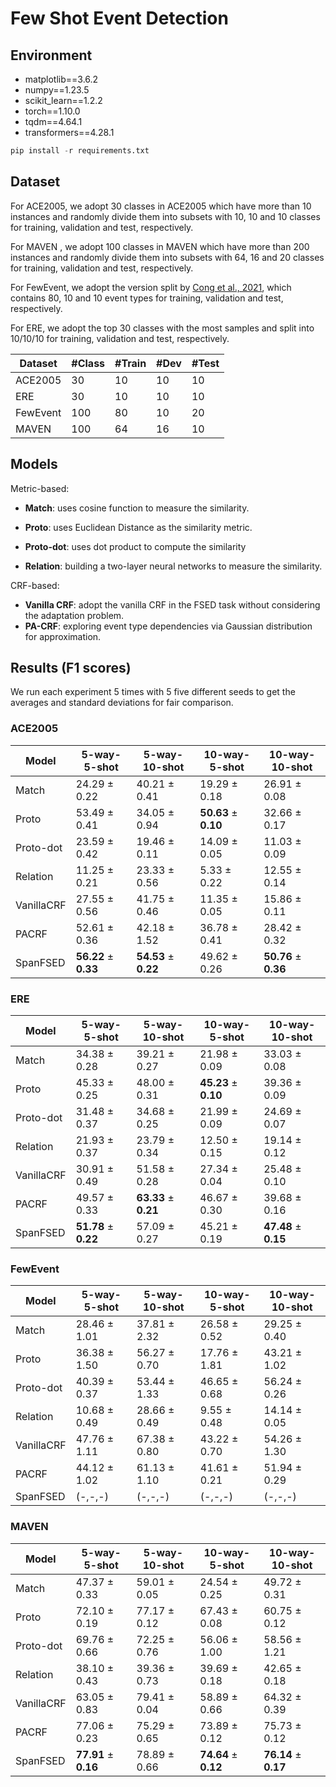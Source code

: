 # Few Shot Event Detection

## Environment

- matplotlib==3.6.2
- numpy==1.23.5
- scikit_learn==1.2.2
- torch==1.10.0
- tqdm==4.64.1
- transformers==4.28.1

```python
pip install -r requirements.txt
```

## Dataset

For ACE2005, we adopt 30 classes in ACE2005 which have more than 10 instances and randomly divide them into subsets with 10, 10 and 10 classes for training, validation and test, respectively.

For MAVEN , we adopt 100 classes in MAVEN which have more than 200 instances and randomly divide them into subsets with 64, 16 and 20 classes for training, validation and test, respectively.

For FewEvent, we adopt the version split by [Cong et al., 2021](https://aclanthology.org/2021.findings-acl.3.pdf), which contains 80, 10 and 10 event types for training, validation and test, respectively. 

For ERE, we adopt the top 30 classes with the most samples and split into 10/10/10 for training, validation and test, respectively.

| Dataset    | #Class | #Train | #Dev | #Test |
| ----------- | ----------- | ----------- | ----------- | ----------- |
| ACE2005      | 30   | 10      | 10      | 10 |
| ERE     | 30   | 10      | 10      | 10 |
| FewEvent  | 100      | 80     | 10 |20    |
| MAVEN   | 100      | 64       |  16| 10     |


## Models

Metric-based:

- **Match**: uses cosine function to measure the similarity.

- **Proto**: uses Euclidean Distance as the similarity metric.

- **Proto-dot**: uses dot product to compute the similarity

- **Relation**: building a two-layer neural networks to measure the similarity.

CRF-based:

- **Vanilla CRF**: adopt the vanilla CRF in the FSED task without considering the adaptation problem.
- **PA-CRF**: exploring event type dependencies via Gaussian distribution for approximation.


## Results (F1 scores)

We run each experiment 5 times with 5 five different seeds to get the averages and standard deviations for fair comparison.

### ACE2005

| **Model**      | **5-way-5-shot** | **5-way-10-shot** | **10-way-5-shot** | **10-way-10-shot** |
| ----------- | ----------- | ----------- | ----------- | ----------- |
| Match      | 24.29 $\pm$ 0.22 | 40.21 $\pm$ 0.41  | 19.29 $\pm$ 0.18  | 26.91 $\pm$ 0.08 |
| Proto      | 53.49 $\pm$ 0.41 | 34.05 $\pm$ 0.94  | **50.63** $\pm$ **0.10**   | 32.66 $\pm$ 0.17 |
| Proto-dot      | 23.59 $\pm$ 0.42 | 19.46 $\pm$ 0.11 | 14.09 $\pm$ 0.05  | 11.03 $\pm$ 0.09 |
| Relation      | 11.25 $\pm$ 0.21 | 23.33 $\pm$ 0.56  | 5.33 $\pm$ 0.22   | 12.55 $\pm$ 0.14 |
| VanillaCRF      | 27.55 $\pm$ 0.56 | 41.75 $\pm$ 0.46  | 11.35 $\pm$ 0.05  | 15.86 $\pm$ 0.11 |
| PACRF      | 52.61 $\pm$ 0.36 | 42.18 $\pm$ 1.52  | 36.78 $\pm$ 0.41  | 28.42 $\pm$ 0.32 |
| SpanFSED     | **56.22** $\pm$ **0.33** | **54.53** $\pm$ **0.22**  | 49.62 $\pm$ 0.26   | **50.76** $\pm$ **0.36** |

### ERE

| **Model**      | **5-way-5-shot** | **5-way-10-shot** | **10-way-5-shot** | **10-way-10-shot** |
| ----------- | ----------- | ----------- | ----------- | ----------- |
| Match       | 34.38 $\pm$ 0.28 | 39.21 $\pm$ 0.27  | 21.98 $\pm$ 0.09  | 33.03 $\pm$ 0.08 |
| Proto       | 45.33 $\pm$ 0.25 | 48.00 $\pm$ 0.31  | **45.23** $\pm$ **0.10**  | 39.36 $\pm$ 0.09 |
| Proto-dot   | 31.48 $\pm$ 0.37 | 34.68 $\pm$ 0.25  | 21.99 $\pm$ 0.09  | 24.69 $\pm$ 0.07 |
| Relation    | 21.93 $\pm$ 0.37 | 23.79 $\pm$ 0.34  | 12.50 $\pm$ 0.15  | 19.14 $\pm$ 0.12 |
| VanillaCRF  | 30.91 $\pm$ 0.49 | 51.58 $\pm$ 0.28  | 27.34 $\pm$ 0.04  | 25.48 $\pm$ 0.10 |
| PACRF       | 49.57 $\pm$ 0.33 | **63.33** $\pm$ **0.21**  | 46.67 $\pm$ 0.30  | 39.68 $\pm$ 0.16 |
| SpanFSED    | **51.78** $\pm$ **0.22** | 57.09 $\pm$ 0.27  | 45.21 $\pm$ 0.19   | **47.48** $\pm$ **0.15** |

### FewEvent

| **Model**      | **5-way-5-shot** | **5-way-10-shot** | **10-way-5-shot** | **10-way-10-shot** |
| ----------- | ----------- | ----------- | ----------- | ----------- |
| Match    | 28.46 $\pm$ 1.01 | 37.81 $\pm$ 2.32  | 26.58 $\pm$ 0.52   | 29.25 $\pm$ 0.40|
| Proto      | 36.38 $\pm$ 1.50 | 56.27 $\pm$ 0.70  | 17.76 $\pm$ 1.81   | 43.21 $\pm$ 1.02 |
| Proto-dot    |  40.39 $\pm$ 0.37 | 53.44 $\pm$ 1.33 | 46.65 $\pm$ 0.68  | 56.24 $\pm$ 0.26 |
| Relation      | 10.68 $\pm$ 0.49 | 28.66 $\pm$ 0.49  | 9.55 $\pm$ 0.48  | 14.14 $\pm$ 0.05 |
| VanillaCRF      | 47.76 $\pm$ 1.11 | 67.38 $\pm$ 0.80 | 43.22 $\pm$ 0.70  | 54.26 $\pm$ 1.30 |
| PACRF      | 44.12 $\pm$ 1.02 | 61.13 $\pm$ 1.10  | 41.61 $\pm$ 0.21 | 51.94 $\pm$ 0.29 |
| SpanFSED    | (-,-,-) | (-,-,-)  | (-,-,-)   | (-,-,-) |

### MAVEN

| **Model**      | **5-way-5-shot** | **5-way-10-shot** | **10-way-5-shot** | **10-way-10-shot** |
| ----------- | ----------- | ----------- | ----------- | ----------- |
| Match    | 47.37 $\pm$ 0.33 | 59.01 $\pm$ 0.05  | 24.54 $\pm$ 0.25   | 49.72 $\pm$ 0.31 |
| Proto      | 72.10 $\pm$ 0.19 | 77.17 $\pm$ 0.12 | 67.43 $\pm$ 0.08   | 60.75 $\pm$ 0.12 |
| Proto-dot    | 69.76 $\pm$ 0.66 | 72.25 $\pm$ 0.76 | 56.06 $\pm$ 1.00  | 58.56 $\pm$ 1.21 |
| Relation      | 38.10 $\pm$ 0.43 | 39.36 $\pm$ 0.73  | 39.69 $\pm$ 0.18   | 42.65 $\pm$ 0.18 |
| VanillaCRF   | 63.05 $\pm$ 0.83 | 79.41 $\pm$ 0.04| 58.89 $\pm$ 0.66 | 64.32 $\pm$ 0.39 |
| PACRF      | 77.06 $\pm$ 0.23 | 75.29 $\pm$ 0.65 | 73.89 $\pm$ 0.12  | 75.73 $\pm$ 0.12 |
| SpanFSED    | **77.91** $\pm$ **0.16** | 78.89 $\pm$ 0.66  | **74.64** $\pm$ **0.12**   | **76.14** $\pm$ **0.17** |
